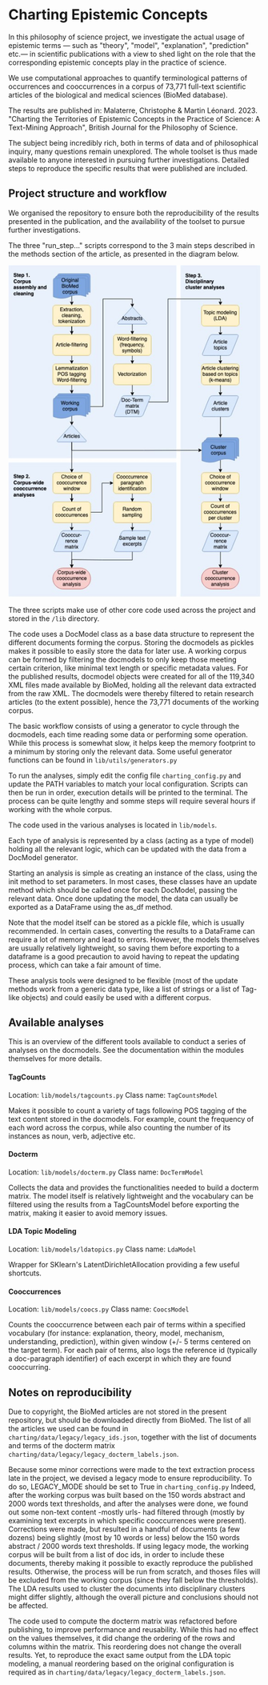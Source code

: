 Charting Epistemic Concepts   
======================

In this philosophy of science project, we investigate the actual usage of epistemic terms — such as "theory", "model", "explanation", "prediction" etc.— in scientific publications with a view to shed light on the role that the corresponding epistemic concepts play in the practice of science. 

We use computational approaches to quantify terminological patterns of occurrences and cooccurrences in a corpus of 73,771 full-text scientific articles of the biological and medical sciences (BioMed database). 

The results are published in: Malaterre, Christophe & Martin Léonard. 2023. "Charting the Territories of Epistemic Concepts in the Practice of Science: A Text-Mining Approach", British Journal for the Philosophy of Science.

The subject being incredibly rich, both in terms of data and of philosophical inquiry, many questions remain unexplored. The whole toolset is thus made available to anyone interested in pursuing further investigations. Detailed steps to reproduce the specific results that were published are included. 


Project structure and workflow
------------------------------

We organised the repository to ensure both the reproducibility of the results presented in the publication, and the availability of the toolset to pursue further investigations.

The three "run_step..." scripts correspond to the 3 main steps described in the methods section of the article, as presented in the diagram below. 

![diagram](charting/charting_diagram.jpg)

The three scripts make use of other core code used across the project and stored in the `/lib` directory. 

The code uses a DocModel class as a base data structure to represent the different documents forming the corpus. Storing the docmodels as pickles makes it possible to easily store the data for later use. A working corpus can be formed by filtering the docmodels to only keep those meeting certain criterion, like minimal text length or specific metadata values. For the published results, docmodel objects were created for all of the 119,340 XML files made available by BioMed, holding all the relevant data extracted from the raw XML. The docmodels were thereby filtered to retain research articles (to the extent possible), hence the 73,771 documents of the working corpus.

The basic workflow consists of using a generator to cycle through the docmodels, each time reading some data or performing some operation.
While this process is somewhat slow, it helps keep the memory footprint to a minimum by storing only the relevant data. Some useful generator functions can be found in `lib/utils/generators.py`

To run the analyses, simply edit the config file `charting_config.py` and update the PATH variables to match your local configuration.
Scripts can then be run in order, execution details will be printed to the terminal.
The process can be quite lengthy and somme steps will require several hours if working with the whole corpus.

The code used in the various analyses is located in `lib/models`. 

Each type of analysis is represented by a class (acting as a type of model) holding all the relevant logic, which can be updated with the data from a DocModel generator.

Starting an analysis is simple as creating an instance of the class, using the init method to set parameters. In most cases, these classes have an update method which should be called once for each DocModel, passing the relevant data. Once done updating the model, the data can usually be exported as a DataFrame using the as_df method.

Note that the model itself can be stored as a pickle file, which is usually recommended. In certain cases, converting the results to a DataFrame can require a lot of memory and lead to errors. However, the models themselves are usually relatively lightweight, so saving them before exporting to a dataframe is a good precaution to avoid having to repeat the updating process, which can take a fair amount of time.

These analysis tools were designed to be flexible (most of the update methods work from a generic data type, like a list of strings or a list of Tag-like objects) and could easily be used with a different corpus.


Available analyses
------------------

This is an overview of the different tools available to conduct a series of analyses on the docmodels. See the documentation within the modules themselves for more details.

#### TagCounts

Location: `lib/models/tagcounts.py` 
Class name: `TagCountsModel`

Makes it possible to count a variety of tags following POS tagging of the text content stored in the docmodels. 
For example, count the frequency of each word across the corpus, while also counting the number of its instances as noun, verb, adjective etc.

#### Docterm

Location: `lib/models/docterm.py` 
Class name: `DocTermModel`

Collects the data and provides the functionalities needed to build a docterm matrix. 
The model itself is relatively lightweight and the vocabulary can be filtered using the results from a TagCountsModel before exporting the matrix, making it easier to avoid memory issues.

#### LDA Topic Modeling

Location: `lib/models/ldatopics.py` 
Class name: `LdaModel`

Wrapper for SKlearn's LatentDirichletAllocation providing a few useful shortcuts.

#### Cooccurrences

Location: `lib/models/coocs.py` 
Class name: `CoocsModel`

Counts the cooccurrence between each pair of terms within a specified vocabulary (for instance: explanation, theory, model, mechanism, understanding, prediction), within given window (+/- 5 terms centered on the target term). 
For each pair of terms, also logs the reference id (typically a doc-paragraph identifier) of each excerpt in which they are found cooccurring.


Notes on reproducibility
------------------

Due to copyright, the BioMed articles are not stored in the present repository, but should be downloaded directly from BioMed. The list of all the articles we used can be found in `charting/data/legacy/legacy_ids.json`, together with the list of documents and terms of the docterm matrix `charting/data/legacy/legacy_docterm_labels.json`.

Because some minor corrections were made to the text extraction process late in the project, we devised a legacy mode to ensure reproducibility. To do so, LEGACY_MODE should be set to True in `charting_config.py`
Indeed, after the working corpus was built based on the 150 words abstract and 2000 words text thresholds, and after the analyses were done, we found out some non-text content -mostly urls- had filtered through (mostly by examining text excerpts in which specific cooccurrences were present). Corrections were made, but resulted in a handful of documents (a few dozens) being slightly (most by 10 words or less) below the 150 words abstract / 2000 words text thresholds. 
If using legacy mode, the working corpus will be built from a list of doc ids, in order to include these documents, thereby making it possible to exactly reproduce the published results.
Otherwise, the process will be run from scratch, and thoses files will be excluded from the working corpus (since they fall below the thresholds). The LDA results used to cluster the documents into disciplinary clusters might differ slightly, although the overall picture and conclusions should not be affected.

The code used to compute the docterm matrix was refactored before publishing, to improve performance and reusability. While this had no effect on the values themselves, it did change the ordering of the rows and columns within the matrix. This reordering does not change the overall results. Yet, to reproduce the exact same output from the LDA topic modeling, a manual reordering based on the original configuration is required as in `charting/data/legacy/legacy_docterm_labels.json`.




